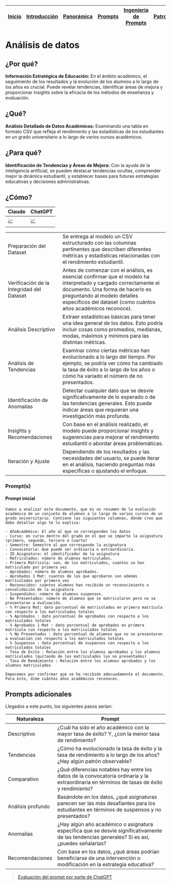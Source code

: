 <div align=right>

|[Inicio](/README.md)|[Introducción](/documentos/intro.md)|[Panorámica](/documentos/panorámica.md)|[Prompts](/prompts/README.md)|[Ingeniería de Prompts](/ingenieriaDePrompts/README.md)|[Patrones](/ingenieriaDePrompts/patrones/README.md)|[Casos de Uso](/casosDeUso/README.md)|
|-|-|-|-|-|-|-

</div>

# Análisis de datos

## ¿Por qué?

**Información Estratégica de Educación:** En el ámbito académico, el seguimiento de los resultados y la evolución de los alumnos a lo largo de los años es crucial. Puede revelar tendencias, identificar áreas de mejora y proporcionar insights sobre la eficacia de los métodos de enseñanza y evaluación.

## ¿Qué?

**Análisis Detallado de Datos Académicos:** Examinando una tabla en formato CSV que refleja el rendimiento y las estadísticas de los estudiantes en un grado universitario a lo largo de varios cursos académicos.

## ¿Para qué?

**Identificación de Tendencias y Áreas de Mejora:** Con la ayuda de la inteligencia artificial, se pueden destacar tendencias ocultas, comprender mejor la dinámica estudiantil, y establecer bases para futuras estrategias educativas y decisiones administrativas.

## ¿Cómo?

|Claude|ChatGPT|
|-|-|
[📈](https://claude.ai/chat/939c89f2-806c-46d0-8f83-261e880aaeec)|[📈](https://chat.openai.com/share/e91a8a36-72c7-4d9e-9222-984ebae2b7bb)

|||
|-|-|
Preparación del Dataset|Se entrega al modelo un CSV estructurado con las columnas pertinentes que describen diferentes métricas y estadísticas relacionadas con el rendimiento estudiantil.
Verificación de la Integridad del Dataset|Antes de comenzar con el análisis, es esencial confirmar que el modelo ha interpretado y cargado correctamente el documento. Una forma de hacerlo es preguntando al modelo detalles específicos del dataset (como cuántos años académicos reconoce).
Análisis Descriptivo|Extraer estadísticas básicas para tener una idea general de los datos. Esto podría incluir cosas como promedios, medianas, modas, máximos y mínimos para las distintas métricas.
Análisis de Tendencias|Examinar cómo ciertas métricas han evolucionado a lo largo del tiempo. Por ejemplo, se podría ver cómo ha cambiado la tasa de éxito a lo largo de los años o cómo ha variado el número de no presentados.
Identificación de Anomalías|Detectar cualquier dato que se desvíe significativamente de lo esperado o de las tendencias generales. Esto puede indicar áreas que requieran una investigación más profunda.
Insights y Recomendaciones|Con base en el análisis realizado, el modelo puede proporcionar insights y sugerencias para mejorar el rendimiento estudiantil o abordar áreas problemáticas.
Iteración y Ajuste|Dependiendo de los resultados y las necesidades del usuario, se puede iterar en el análisis, haciendo preguntas más específicas o ajustando el enfoque.

### Prompt(s)


#### Prompt inicial

```
Vamos a analizar este documento, que es un resumen de la evolución académica de un conjunto de alumnos a lo largo de varios cursos de un grado universitario. Contiene las siguientes columnas, dónde creo que debo detallar algo te lo explico:

- AñoAcadémico: El año al que se corresponden los datos
- Curso: en curso dentro del grado en el que se imparte la asignatura (primero, segundo, tercero o cuarto)
- Semestre: Semestre al que corresponde la asignatura
- Convocatoria: Que puede ser ordinaria o extraordinaria. 
- ID_Asignatura: el identificador de la asignatura 
- Matriculados: número de alumnos matriculados.
- Primera Matricula: son, de los matriculados, cuantos se han matriculado por primera vez
- Aprobados: número de alumnos aprobados.
- Aprobados 1 Mat: cuantos de los que aprobaron son además matriculados por primera vez
- Reconocidos: cuántos alumnos han recibido un reconocimiento o convalidación de la asignatura
- Suspendidos: número de alumnos suspensos.
- No Presentados: número de alumnos que se matricularon pero no se presentaron a evaluación.
- % Primera Mat: dato porcentual de matriculados en primera matrícula con respecto a los matriculados totales 
- % Aprobados : dato porcentual de aprobados con respecto a los matriculados totales
- % Aprobados 1 Mat : dato porcentual de aprobados en primera matrícula con respecto a los matriculados totales
- % No Presentados : dato porcentual de alumnos que no se presentaron a evaluación con respecto a los matriculados totales
- % Suspensos : dato porcentual de suspensos con respecto a los matriculados totales
- Tasa de Exito : Relación entre los alumnos aprobados y los alumnos matriculados (quitando de los matriculados los no presentados)
- Tasa de Rendimiento : Relación entre los alumnos aprobados y los alumnos matriculados

Empecemos por confirmar que se ha recibido adecuadamente el documento. Para esto, dime cuántos años académicos reconoces.
```

## Prompts adicionales

Llegados a este punto, los siguientes pasos serían:

|Naturaleza|Prompt|
|-|-|
Descriptivo|¿Cuál ha sido el año académico con la mayor tasa de éxito? Y, ¿con la menor tasa de rendimiento?
Tendencias|¿Cómo ha evolucionado la tasa de éxito y la tasa de rendimiento a lo largo de los años? ¿Hay algún patrón observable?
Comparativo|¿Qué diferencias notables hay entre los datos de la convocatoria ordinaria y la extraordinaria en términos de tasas de éxito y rendimiento?
Análisis profundo|Basándote en los datos, ¿qué asignaturas parecen ser las más desafiantes para los estudiantes en términos de suspensos y no presentados?
Anomalías|¿Hay algún año académico o asignatura específica que se desvíe significativamente de las tendencias generales? Si es así, ¿puedes señalarlas?
Recomendaciones|Con base en los datos, ¿qué áreas podrían beneficiarse de una intervención o modificación en la estrategia educativa?

> [Evaluación del prompt por parte de ChatGPT](analisisDeDatosEvaluacionPrompt.md)
